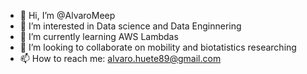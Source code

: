 - 👋 Hi, I’m @AlvaroMeep
- 👀 I’m interested in Data science and Data Enginnering
- 🌱 I’m currently learning AWS Lambdas
- 💞️ I’m looking to collaborate on mobility and biotatistics researching
- 📫 How to reach me: alvaro.huete89@gmail.com

<!---
AlvaroMeep/AlvaroMeep is a ✨ special ✨ repository because its `README.md` (this file) appears on your GitHub profile.
You can click the Preview link to take a look at your changes.
--->
